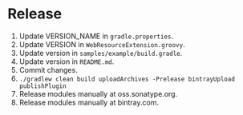 # Release

1. Update VERSION_NAME in `gradle.properties`.
1. Update VERSION in `WebResourceExtension.groovy`.
1. Update version in `samples/example/build.gradle`.
1. Update version in `README.md`.
1. Commit changes.
1. `./gradlew clean build uploadArchives -Prelease bintrayUpload publishPlugin`
1. Release modules manually at oss.sonatype.org.
1. Release modules manually at bintray.com.
